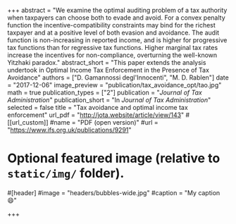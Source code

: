 +++
abstract = "We examine the optimal auditing problem of a tax authority when taxpayers can choose both to evade and avoid. For a convex penalty function the incentive-compatibility constraints may bind for the richest taxpayer and at a positive level of both evasion and avoidance. The audit function is non-increasing in reported income, and is higher for progressive tax functions than for regressive tax functions. Higher marginal tax rates increase the incentives for non-compliance, overturning the well-known Yitzhaki paradox."
abstract_short = "This paper extends the analysis undertook in Optimal Income Tax Enforcement in the Presence of Tax Avoidance"
authors = ["D. Gamannossi degl'Innocenti", "M. D. Rablen"]
date = "2017-12-06"
image_preview = "publication/tax_avoidance_opt/tao.jpg"
math = true
publication_types = ["2"]
publication = "*Journal of Tax Administration*"
publication_short = "In *Journal of Tax Administration*"
selected = false
title = "Tax avoidance and optimal income tax enforcement"
url_pdf = "http://jota.website/article/view/143"
#[[url_custom]]
#name = "PDF (open version)"
#url = "https://www.ifs.org.uk/publications/9291"

# Optional featured image (relative to `static/img/` folder).
#[header]
#image = "headers/bubbles-wide.jpg"
#caption = "My caption :smile:"

+++
